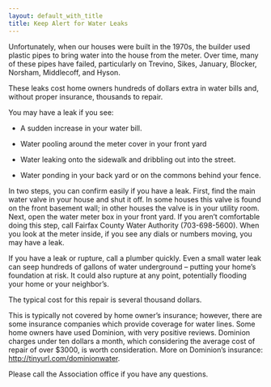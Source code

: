 ```yaml
---
layout: default_with_title
title: Keep Alert for Water Leaks
---
```


Unfortunately, when our houses were built in the 1970s, the builder used plastic pipes to bring water into the house from the meter. Over time, many of these pipes have failed, particularly on Trevino, Sikes, January, Blocker, Norsham, Middlecoff, and Hyson.

These leaks cost home owners hundreds of dollars extra in water bills and, without proper insurance, thousands to repair.

You may have a leak if you see:

* A sudden increase in your water bill.

* Water pooling around the meter cover in your front yard

* Water leaking onto the sidewalk and dribbling out into the street.

* Water ponding in your back yard or on the commons behind your fence.

In two steps, you can confirm easily if you have a leak. First, find the main water valve in your house and shut it off. In some houses this valve is found on the front basement wall; in other houses the valve is in your utility room. Next, open the water meter box in your front yard. If you aren’t comfortable doing this step, call Fairfax County Water Authority (703-698-5600). When you look at the meter inside, if you see any dials or numbers moving, you may have a leak.

If you have a leak or rupture, call a plumber quickly. Even a small water leak can seep hundreds of gallons of water underground – putting your home’s foundation at risk. It could also rupture at any point, potentially flooding your home or your neighbor’s.

The typical cost for this repair is several thousand dollars.

This is typically not covered by home owner’s insurance; however, there are some insurance companies which provide coverage for water lines. Some home owners have used Dominion, with very positive reviews. Dominion charges under ten dollars a month, which considering the average cost of repair of over $3000, is worth consideration. More on Dominion’s insurance: http://tinyurl.com/dominionwater.

Please call the Association office if you have any questions. 
